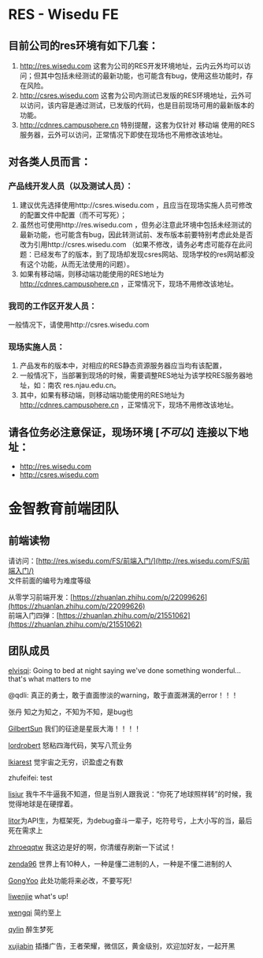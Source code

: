 # RES - Wisedu FE


## 目前公司的res环境有如下几套：
1. http://res.wisedu.com 这套为公司的RES开发环境地址，云内云外均可以访问；但其中包括未经测试的最新功能，也可能含有bug，使用这些功能时，存在风险。
1. http://csres.wisedu.com 这套为公司内测试已发版的RES环境地址，云外可以访问，该内容是通过测试，已发版的代码，也是目前现场可用的最新版本的功能。
1. http://cdnres.campusphere.cn 特别提醒，这套为仅针对 移动端 使用的RES服务器，云外可以访问，正常情况下即使在现场也不用修改该地址。


## 对各类人员而言：
### 产品线开发人员（以及测试人员）：
1. 建议优先选择使用http://csres.wisedu.com ，且应当在现场实施人员可修改的配置文件中配置（而不可写死）；
1. 虽然也可使用http://res.wisedu.com ，但务必注意此环境中包括未经测试的最新功能，也可能含有bug，因此转测试前、发布版本前要特别考虑此处是否改为引用http://csres.wisedu.com （如果不修改，请务必考虑可能存在此问题：已经发布了的版本，到了现场却发现csres网站、现场学校的res网站都没有这个功能，从而无法使用的问题）。
1. 如果有移动端，则移动端功能使用的RES地址为 http://cdnres.campusphere.cn ，正常情况下，现场不用修改该地址。

### 我司的工作区开发人员：
一般情况下，请使用http://csres.wisedu.com

### 现场实施人员：
1. 产品发布的版本中，对相应的RES静态资源服务器应当均有该配置，
1. 一般情况下，当部署到现场的时候，需要调整RES地址为该学校RES服务器地址，如：南农 res.njau.edu.cn。
1. 其中，如果有移动端，则移动端功能使用的RES地址为 http://cdnres.campusphere.cn ，正常情况下，现场不用修改该地址。

## 请各位务必注意保证，现场环境 \[_不可以_\] 连接以下地址：
* http://res.wisedu.com 
* http://csres.wisedu.com



# 金智教育前端团队

## 前端读物

请访问：[http://res.wisedu.com/FS/前端入门/](http://res.wisedu.com/FS/前端入门/)  
文件前面的编号为难度等级

从零学习前端开发：[https://zhuanlan.zhihu.com/p/22099626](https://zhuanlan.zhihu.com/p/22099626)  
前端入门四弹：[https://zhuanlan.zhihu.com/p/21551062](https://zhuanlan.zhihu.com/p/21551062)


## 团队成员

[elvisqi](https://github.com/elvisqi): Going to bed at night saying we've done something wonderful... that's what matters to me

@qdli: 真正的勇士，敢于直面惨淡的warning，敢于直面淋漓的error！！！

张丹   知之为知之，不知为不知，是bug也

[GilbertSun](https://github.com/GilbertSun) 我们的征途是星辰大海！！！！

[lordrobert](https://github.com/lordrobert) 怒粘四海代码，笑写八荒业务

[lkiarest](https://github.com/lkiarest)  觉宇宙之无穷，识盈虚之有数

zhufeifei:  test

[lisiur](https://github.com/lisiur) 我牛不牛逼我不知道，但是当别人跟我说：“你死了地球照样转”的时候，我觉得地球是在硬撑着。

[litor](https://github.com/Litor)为API生，为框架死，为debug奋斗一辈子，吃符号亏，上大小写的当，最后死在需求上

[zhroeqqtw](https://github.com/zhroeqqtw) 我这边是好的啊，你清缓存刷新一下试试！

[zenda96](https://github.com/zenda96/)
世界上有10种人，一种是懂二进制的人，一种是不懂二进制的人

[GongYoo](https://github.com/GongYoo) 此处功能将来必改，不要写死!

[liwenjie](https://github.com/liwenjie3421) what's up!

[wengqi](https://github.com/wengqi) 简约至上

[qylin](https://github.com/qylin) 醉生梦死

[xujiabin](https://github.com/js-nj) 插播广告，王者荣耀，微信区，黄金级别，欢迎加好友，一起开黑
